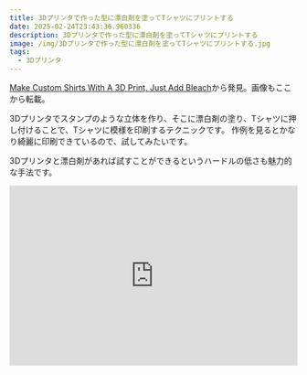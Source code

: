 ```yaml
---
title: 3Dプリンタで作った型に漂白剤を塗ってTシャツにプリントする
date: 2025-02-24T23:43:36.960336
description: 3Dプリンタで作った型に漂白剤を塗ってTシャツにプリントする
image: /img/3Dプリンタで作った型に漂白剤を塗ってTシャツにプリントする.jpg
tags:
  - 3Dプリンタ
---
```

[Make Custom Shirts With A 3D Print, Just Add Bleach](https://hackaday.com/2025/02/10/make-custom-shirts-with-a-3d-print-just-add-bleach/)から発見。画像もここから転載。

3Dプリンタでスタンプのような立体を作り、そこに漂白剤の塗り、Tシャツに押し付けることで、Tシャツに模様を印刷するテクニックです。
作例を見るとかなり綺麗に印刷できているので、試してみたいです。

3Dプリンタと漂白剤があれば試すことができるというハードルの低さも魅力的な手法です。

<iframe width="100%" height="315" src="https://www.youtube.com/embed/LBNN1thLB3E" title="YouTube video player" frameborder="0" allow="accelerometer; autoplay; clipboard-write; encrypted-media; gyroscope; picture-in-picture" allowfullscreen></iframe>



